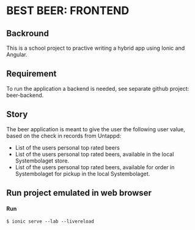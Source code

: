 
# BEST BEER: FRONTEND

## Backround

This is a school project to practive writing a hybrid app using Ionic and Angular.

## Requirement

To run the application a backend is needed, see separate github project: beer-backend.

## Story

The beer application is meant to give the user the following user value, based on the check in records from Untappd:

- List of the users personal top rated beers
- List of the users personal top rated beers, available in the local Systembolaget store.
- List of the users personal top rated beers, available for order in Systembolaget for pickup in the local Systembolaget.


## Run project emulated in web browser

#### Run

```shell
$ ionic serve --lab --livereload
```



